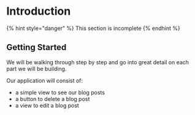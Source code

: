 # Introduction

{% hint style="danger" %}
This section is incomplete
{% endhint %}

## Getting Started

We will be walking through step by step and go into great detail on each part we will be building.

Our application will consist of:

* a simple view to see our blog posts 
* a button to delete a blog post
* a view to edit a blog post

